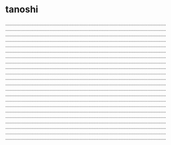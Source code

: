 # tanoshi
........................................................................................................................................................................................................................................................................................................................................................................................................................................................................................................................................................................................................................................................................................................................................................................................................................................................................................................................................................................................................................................................................................................................................................................................................................................................................................................................................................................................................................................................................................................................................................................................................................................................................................................................................................................................................................................................................................................................................................................................................................................................................................................................................................................................................................................................................................................................................................................................................................................................................................................................................................................................................................................................................................................................................................................................................................................